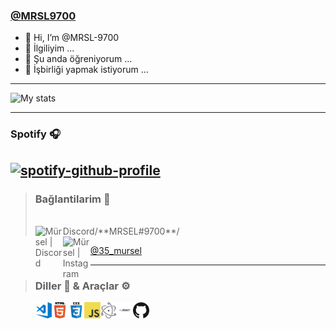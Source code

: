 ### [@MRSL9700](https://github.com/MRSL-9700 "@MRSL9700")

- 👋 Hi, I’m @MRSL-9700
- 👀 İlgiliyim ...
- 🌱 Şu anda öğreniyorum ...
- 💞️ İşbirliği yapmak istiyorum ...

------------
![My stats](https://github-readme-stats.vercel.app/api?username=MRSL-9700&show_icons=true&count_private=true)

------------
### Spotify 🎧
[![spotify-github-profile](https://spotify-github-profile.vercel.app/api/view?uid=11186162261&cover_image=true&theme=default)](https://spotify-github-profile.vercel.app/api/view?uid=11186162261&redirect=true)
------------

> ### Bağlantilarim 📡
> <br/>
> <img align="left" alt="Mürsel | Discord" width="44px" src="https://i.ibb.co/YtNhB1V/icons8-discord-new-logo-48.png" /> Discord/**MRSEL#9700**/
> <br/>
> <img align="left" alt="Mürsel | Instagram" width="44px" src="https://i.ibb.co/tz8skHM/icons8-instagram-48.png" />
[@35_mursel](https://www.instagram.com/35_mursel/ "@35_mursel")


------------
> ### Diller 💎 & Araçlar ⚙️ 

> <img align="left" alt="Visual Studio Code" width="26px" src="https://raw.githubusercontent.com/github/explore/80688e429a7d4ef2fca1e82350fe8e3517d3494d/topics/visual-studio-code/visual-studio-code.png" />
<img align="left" alt="HTML5" width="26px" src="https://raw.githubusercontent.com/github/explore/80688e429a7d4ef2fca1e82350fe8e3517d3494d/topics/html/html.png" />
<img align="left" alt="CSS3" width="26px" src="https://raw.githubusercontent.com/github/explore/80688e429a7d4ef2fca1e82350fe8e3517d3494d/topics/css/css.png" />
<img align="left" alt="JavaScript" width="26px" src="https://raw.githubusercontent.com/github/explore/80688e429a7d4ef2fca1e82350fe8e3517d3494d/topics/javascript/javascript.png" />

<img align="left" alt="ElectronJS" width="26px" src="https://raw.githubusercontent.com/github/explore/80688e429a7d4ef2fca1e82350fe8e3517d3494d/topics/electron/electron.png" />
<img align="left" alt="jQuery" width="26px" src="https://raw.githubusercontent.com/github/explore/80688e429a7d4ef2fca1e82350fe8e3517d3494d/topics/jquery/jquery.png" />
<img align="left" alt="GitHub" width="26px" src="https://raw.githubusercontent.com/github/explore/78df643247d429f6cc873026c0622819ad797942/topics/github/github.png" />



